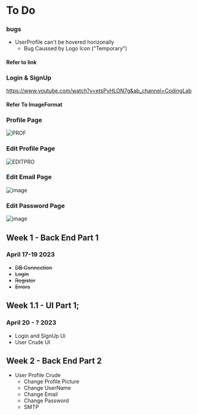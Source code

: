 # To Do
### bugs
 - UserProfile can't be hovered horizonally
    - Bug Caussed by Logo Icon ("Temporary")

#### Refer to link
  ### Login & SignUp
   https://www.youtube.com/watch?v=etsPyHLON7g&ab_channel=CodingLab

#### Refer To ImageFormat
  ### Profile Page 
   ![PROF](https://user-images.githubusercontent.com/95122978/233504114-a14b477a-2cae-4f1a-86e4-4a46841d55cf.png)
    
  ### Edit Profile Page 
   ![EDITPRO](https://user-images.githubusercontent.com/95122978/233504126-0f5d6812-63a0-48bd-a70a-26488ac1a2d1.png)

  ### Edit Email Page 
   ![image](https://user-images.githubusercontent.com/95122978/233497692-7269a262-ac7c-434d-b4d7-5214d05f7f1e.png)
  
  ### Edit Password Page 
   ![image](https://user-images.githubusercontent.com/95122978/233501582-70d35be7-b4e8-44c4-98d2-357cc75b1aad.png)


  
## Week 1 - Back End Part 1 
### April 17-19 2023

  - ~~DB Connection~~
  - ~~Login~~
  - ~~Register~~
  - ~~Errors~~

## Week 1.1 - UI Part 1;
### April 20 - ? 2023
  - Login and SignUp Ui
  - User Crude UI

## Week 2 - Back End Part 2
- User Profile Crude
  - Change Profile Picture
  - Change UserName
  - Change Email
  - Change Password
  - SMTP

